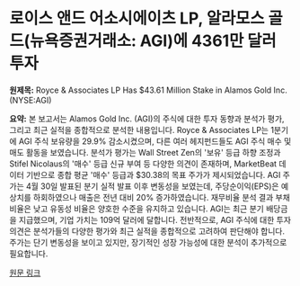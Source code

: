 # 로이스 앤드 어소시에이츠 LP, 알라모스 골드(뉴욕증권거래소: AGI)에 4361만 달러 투자

**원제목:** Royce &amp; Associates LP Has $43.61 Million Stake in Alamos Gold Inc. (NYSE:AGI)

**요약:** 본 보고서는 Alamos Gold Inc. (AGI)의 주식에 대한 투자 동향과 분석가 평가, 그리고 최근 실적을 종합적으로 분석한 내용입니다. Royce & Associates LP는 1분기에 AGI 주식 보유량을 29.9% 감소시켰으며, 다른 여러 헤지펀드들도 AGI 주식 매수 및 매도 활동을 보였습니다.  분석가 평가는 Wall Street Zen의 '보유' 등급 하향 조정과 Stifel Nicolaus의 '매수' 등급 신규 부여 등 다양한 의견이 존재하며, MarketBeat 데이터 기반으로 종합 평균 '매수' 등급과 $30.38의 목표 주가가 제시되었습니다.  AGI 주가는 4월 30일 발표된 분기 실적 발표 이후 변동성을 보였는데, 주당순이익(EPS)은 예상치를 하회하였으나 매출은 전년 대비 20% 증가하였습니다.  재무비율 분석 결과 부채비율은 낮고 유동성 비율은 양호한 수준을 유지하고 있습니다.  AGI는 최근 분기 배당금을 지급했으며,  기업 가치는 109억 달러에 달합니다.  전반적으로,  AGI 주식에 대한 투자 의견은 분석가들의 다양한 평가와 최근 실적을 종합적으로 고려하여 판단해야 합니다.  주가는 단기 변동성을 보이고 있지만, 장기적인 성장 가능성에 대한 분석이 추가적으로 필요합니다.

[원문 링크](https://www.marketbeat.com/instant-alerts/filing-royce-associates-lp-has-4361-million-stake-in-alamos-gold-inc-nyseagi-2025-07-24/)
